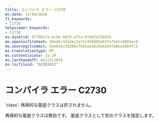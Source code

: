 ```yaml
---
title: コンパイラ エラー C2730
ms.date: 11/04/2016
f1_keywords:
- C2730
helpviewer_keywords:
- C2730
ms.assetid: 07f0b17a-bc8e-4d79-af5a-07a07af3687b
ms.openlocfilehash: 50a4bc335dac2a7114f8d85a82fef5e1c8085ec0
ms.sourcegitcommit: 0ab61bc3d2b6cfbd52a16c6ab2b97a8ea1864f12
ms.translationtype: MT
ms.contentlocale: ja-JP
ms.lasthandoff: 04/23/2019
ms.locfileid: "62303022"
---
```

# <a name="compiler-error-c2730"></a>コンパイラ エラー C2730

'class': 再帰的な基底クラスは許されません。

再帰的な基底クラスは無効です。 基底クラスとして別のクラスを指定します。